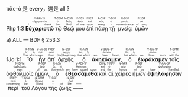 πᾶς-ὁ 是 every，還是 all ?

<rt>Php 1:3</rt>  <RUBY><ruby><ruby><strong>Εὐχαριστῶ</strong><rt>I thank</rt></ruby><rt>εὐχαριστέω</rt></ruby><rt>V-PAI-1S</rt></RUBY>  <RUBY><ruby><ruby>τῷ<rt>the</rt></ruby><rt>ὁ</rt></ruby><rt>T-DSM</rt></RUBY>  <RUBY><ruby><ruby>Θεῷ<rt>God</rt></ruby><rt>θεός</rt></ruby><rt>N-DSM</rt></RUBY>  <RUBY><ruby><ruby>μου<rt>of me</rt></ruby><rt>ἐγώ</rt></ruby><rt>P-1GS</rt></RUBY>  <RUBY><ruby><ruby>ἐπὶ<rt>upon</rt></ruby><rt>ἐπί</rt></ruby><rt>PREP</rt></RUBY>  <RUBY><ruby><ruby>πάσῃ<rt>every</rt></ruby><rt>πᾶς</rt></ruby><rt>A-DSF</rt></RUBY>  <RUBY><ruby><ruby>τῇ<rt>-</rt></ruby><rt>ὁ</rt></ruby><rt>T-DSF</rt></RUBY>  <RUBY><ruby><ruby>μνείᾳ<rt>remembrance</rt></ruby><rt>μνεία</rt></ruby><rt>N-DSF</rt></RUBY>  <RUBY><ruby><ruby>ὑμῶν<rt>of you,</rt></ruby><rt>σύ</rt></ruby><rt>P-2GP</rt></RUBY> 


a) ALL
— BDF § 253.3

<rt>1Jo 1:1</rt>  <RUBY><ruby><ruby>Ὃ<rt>That which</rt></ruby><rt>ὅς, ἥ</rt></ruby><rt>R-NSN</rt></RUBY>  <RUBY><ruby><ruby><strong>ἦν</strong><rt>was</rt></ruby><rt>εἰμί</rt></ruby><rt>V-IAI-3S</rt></RUBY>  <RUBY><ruby><ruby>ἀπ᾽<rt>from</rt></ruby><rt>ἀπό</rt></ruby><rt>PREP</rt></RUBY>  <RUBY><ruby><ruby>ἀρχῆς,<rt>[the] beginning,</rt></ruby><rt>ἀρχή</rt></ruby><rt>N-GSF</rt></RUBY>  <RUBY><ruby><ruby>ὃ<rt>that which</rt></ruby><rt>ὅς, ἥ</rt></ruby><rt>R-ASN</rt></RUBY>  <RUBY><ruby><ruby><strong>ἀκηκόαμεν,</strong><rt>we have heard,</rt></ruby><rt>ἀκούω</rt></ruby><rt>V-2RAI-1P</rt></RUBY>  <RUBY><ruby><ruby>ὃ<rt>that which</rt></ruby><rt>ὅς, ἥ</rt></ruby><rt>R-ASN</rt></RUBY>  <RUBY><ruby><ruby><strong>ἑωράκαμεν</strong><rt>we have seen</rt></ruby><rt>ὁράω</rt></ruby><rt>V-RAI-1P</rt></RUBY>  <RUBY><ruby><ruby>τοῖς<rt>with the</rt></ruby><rt>ὁ</rt></ruby><rt>T-DPM</rt></RUBY>  <RUBY><ruby><ruby>ὀφθαλμοῖς<rt>eyes</rt></ruby><rt>ὀφθαλμός</rt></ruby><rt>N-DPM</rt></RUBY>  <RUBY><ruby><ruby>ἡμῶν,<rt>of us,</rt></ruby><rt>ἐγώ</rt></ruby><rt>P-1GP</rt></RUBY>  <RUBY><ruby><ruby>ὃ<rt>that which</rt></ruby><rt>ὅς, ἥ</rt></ruby><rt>R-ASN</rt></RUBY>  <RUBY><ruby><ruby><strong>ἐθεασάμεθα</strong><rt>we have gazed upon</rt></ruby><rt>θεάομαι</rt></ruby><rt>V-ADI-1P</rt></RUBY>  <RUBY><ruby><ruby>καὶ<rt>and</rt></ruby><rt>καί</rt></ruby><rt>CONJ</rt></RUBY>  <RUBY><ruby><ruby>αἱ<rt>the</rt></ruby><rt>ὁ</rt></ruby><rt>T-NPF</rt></RUBY>  <RUBY><ruby><ruby>χεῖρες<rt>hands</rt></ruby><rt>χείρ</rt></ruby><rt>N-NPF</rt></RUBY>  <RUBY><ruby><ruby>ἡμῶν<rt>of us</rt></ruby><rt>ἐγώ</rt></ruby><rt>P-1GP</rt></RUBY>  <RUBY><ruby><ruby><strong>ἐψηλάφησαν</strong><rt>have handled,</rt></ruby><rt>ψηλαφάω</rt></ruby><rt>V-AAI-3P</rt></RUBY>  <RUBY><ruby><ruby>περὶ<rt>concerning</rt></ruby><rt>περί</rt></ruby><rt>PREP</rt></RUBY>  <RUBY><ruby><ruby>τοῦ<rt>the</rt></ruby><rt>ὁ</rt></ruby><rt>T-GSM</rt></RUBY>  <RUBY><ruby><ruby>Λόγου<rt>Word</rt></ruby><rt>λόγος</rt></ruby><rt>N-GSM</rt></RUBY>  <RUBY><ruby><ruby>τῆς<rt>-</rt></ruby><rt>ὁ</rt></ruby><rt>T-GSF</rt></RUBY>  <RUBY><ruby><ruby>ζωῆς ——<rt>of life ——</rt></ruby><rt>ζωή</rt></ruby><rt>N-GSF</rt></RUBY> 